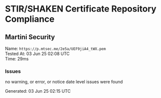 # STIR/SHAKEN Certificate Repository Compliance

## Martini Security

Name: `https://p.mtsec.me/2e5a/UEF9jiA4_tWX.pem`\
Tested At: 03 Jun 25 02:08 UTC\
Time: 29ms

### Issues

no warning, or error, or notice date level issues were found

Generated: 03 Jun 25 02:15 UTC